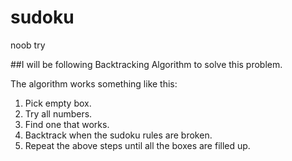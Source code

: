 # sudoku
noob try

##I will be following Backtracking Algorithm to solve this problem.

The algorithm works something like this:
1. Pick empty box.
2. Try all numbers.
3. Find one that works.
4. Backtrack when the sudoku rules are broken.
5. Repeat the above steps until all the boxes are filled up.
